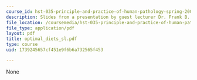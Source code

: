 ```yaml
---
course_id: hst-035-principle-and-practice-of-human-pathology-spring-2003
description: Slides from a presentation by guest lecturer Dr. Frank B. Hu.
file_location: /coursemedia/hst-035-principle-and-practice-of-human-pathology-spring-2003/1739245657cf451e9f6b6a732565f453_optimal_diets_sl.pdf
file_type: application/pdf
layout: pdf
title: optimal_diets_sl.pdf
type: course
uid: 1739245657cf451e9f6b6a732565f453

---
```

None
